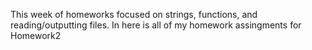 This week of homeworks focused on strings, functions, and reading/outputting files. In here is all of my homework assingments for Homework2
